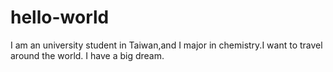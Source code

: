 # hello-world
I am an university student in Taiwan,and I major in chemistry.I want to travel around the world.
I have a big dream.
